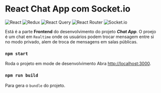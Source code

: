 # React Chat App com Socket.io

![React](https://img.shields.io/badge/react-%2320232a.svg?style=for-the-badge&logo=react&logoColor=%2361DAFB)
![Redux](https://img.shields.io/badge/redux-%23593d88.svg?style=for-the-badge&logo=redux&logoColor=white)
![React Query](https://img.shields.io/badge/-React%20Query-FF4154?style=for-the-badge&logo=react%20query&logoColor=white)
![React Router](https://img.shields.io/badge/React_Router-CA4245?style=for-the-badge&logo=react-router&logoColor=white)
![Socket.io](https://img.shields.io/badge/Socket.io-black?style=for-the-badge&logo=socket.io&badgeColor=010101)

Está é a parte **Frontend** do desenvolvimento do projeto ***Chat App***.
O proejo é um chat em `Realtime` onde os usuários podem trocar mensagem entre si no modo privado, alem de troca de mensagens em salas públicas.

### `npm start`
Roda o projeto em mode de desenvolvimento
Abra [http://localhost:3000](http://localhost:3000).

### `npm run build`
Para gera o `bundle` do projeto.